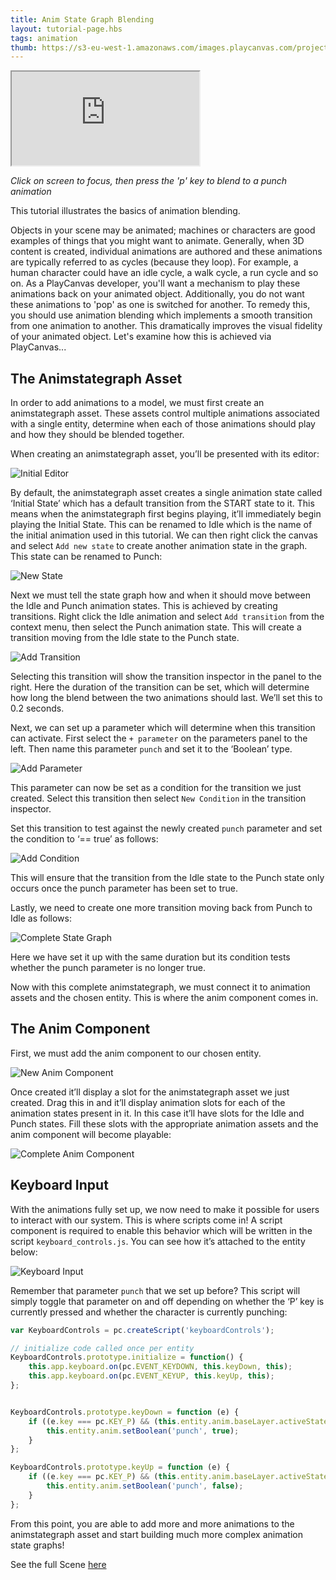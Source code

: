 ```yaml
---
title: Anim State Graph Blending
layout: tutorial-page.hbs
tags: animation
thumb: https://s3-eu-west-1.amazonaws.com/images.playcanvas.com/projects/12/405874/A8B1FE-image-75.jpg
---
```


<iframe loading="lazy" src="https://playcanv.as/p/HI8kniOx/" title="Anim State Graph Blending"></iframe>

*Click on screen to focus, then press the 'p' key to blend to a punch animation*

This tutorial illustrates the basics of animation blending.

Objects in your scene may be animated; machines or characters are good examples of things that you might want to animate. Generally, when 3D content is created, individual animations are authored and these animations are typically referred to as cycles (because they loop). For example, a human character could have an idle cycle, a walk cycle, a run cycle and so on. As a PlayCanvas developer, you'll want a mechanism to play these animations back on your animated object. Additionally, you do not want these animations to 'pop' as one is switched for another. To remedy this, you should use animation blending which implements a smooth transition from one animation to another. This dramatically improves the visual fidelity of your animated object.
Let's examine how this is achieved via PlayCanvas...

## The Animstategraph Asset

In order to add animations to a model, we must first create an animstategraph asset. These assets control multiple animations associated with a single entity, determine when each of those animations should play and how they should be blended together.

When creating an animstategraph asset, you’ll be presented with its editor:

![Initial Editor][1]

By default, the animstategraph asset creates a single animation state called ‘Initial State’ which has a default transition from the START state to it. This means when the animstategraph first begins playing, it’ll immediately begin playing the Initial State. This can be renamed to Idle which is the name of the initial animation used in this tutorial. We can then right click the canvas and select `Add new state` to create another animation state in the graph. This state can be renamed to Punch:

![New State][2]

Next we must tell the state graph how and when it should move between the Idle and Punch animation states. This is achieved by creating transitions. Right click the Idle animation and select `Add transition` from the context menu, then select the Punch animation state. This will create a transition moving from the Idle state to the Punch state.

![Add Transition][3]

Selecting this transition will show the transition inspector in the panel to the right. Here the duration of the transition can be set, which will determine how long the blend between the two animations should last. We’ll set this to 0.2 seconds.

Next, we can set up a parameter which will determine when this transition can activate. First select the `+ parameter` on the parameters panel to the left. Then name this parameter `punch` and set it to the ‘Boolean’ type.

![Add Parameter][4]

This parameter can now be set as a condition for the transition we just created. Select this transition then select `New Condition` in the transition inspector.

Set this transition to test against the newly created `punch` parameter and set the condition to ‘== true’ as follows:

![Add Condition][5]

This will ensure that the transition from the Idle state to the Punch state only occurs once the punch parameter has been set to true.

Lastly, we need to create one more transition moving back from Punch to Idle as follows:

![Complete State Graph][6]

Here we have set it up with the same duration but its condition tests whether the punch parameter is no longer true.

Now with this complete animstategraph, we must connect it to animation assets and the chosen entity. This is where the anim component comes in.

## The Anim Component

First, we must add the anim component to our chosen entity.

![New Anim Component][7]

Once created it’ll display a slot for the animstategraph asset we just created. Drag this in and it’ll display animation slots for each of the animation states present in it. In this case it’ll have slots for the Idle and Punch states. Fill these slots with the appropriate animation assets and the anim component will become playable:

![Complete Anim Component][8]

## Keyboard Input

With the animations fully set up, we now need to make it possible for users to interact with our system. This is where scripts come in! A script component is required to enable this behavior which will be written in the script `keyboard_controls.js`. You can see how it’s attached to the entity below:

![Keyboard Input][9]

Remember that parameter `punch` that we set up before? This script will simply toggle that parameter on and off depending on whether the ‘P’ key is currently pressed and whether the character is currently punching:

```javascript
var KeyboardControls = pc.createScript('keyboardControls');

// initialize code called once per entity
KeyboardControls.prototype.initialize = function() {
    this.app.keyboard.on(pc.EVENT_KEYDOWN, this.keyDown, this);
    this.app.keyboard.on(pc.EVENT_KEYUP, this.keyUp, this);
};


KeyboardControls.prototype.keyDown = function (e) {
    if ((e.key === pc.KEY_P) && (this.entity.anim.baseLayer.activeState !== 'Punch')) {
        this.entity.anim.setBoolean('punch', true);
    }
};

KeyboardControls.prototype.keyUp = function (e) {
    if ((e.key === pc.KEY_P) && (this.entity.anim.baseLayer.activeState === 'Punch')) {
        this.entity.anim.setBoolean('punch', false);
    }
};
```

From this point, you are able to add more and more animations to the animstategraph asset and start building much more complex animation state graphs!

See the full Scene [here](https://playcanvas.com/editor/scene/1065029)

[1]: /images/tutorials/anim_blending/initial_editor.png
[2]: /images/tutorials/anim_blending/new_state.gif
[3]: /images/tutorials/anim_blending/add_transition.gif
[4]: /images/tutorials/anim_blending/add_parameter.png
[5]: /images/tutorials/anim_blending/add_condition.png
[6]: /images/tutorials/anim_blending/complete_state_graph.png
[7]: /images/tutorials/anim_blending/new_anim_component.png
[8]: /images/tutorials/anim_blending/complete_anim_component.png
[9]: /images/tutorials/anim_blending/keyboard_input.png
